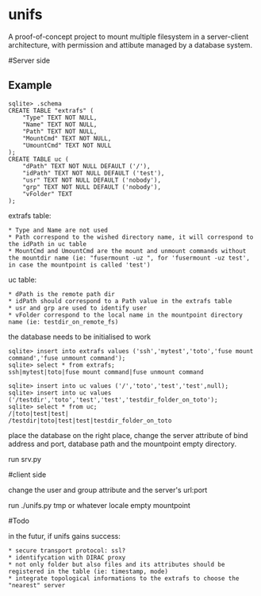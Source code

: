 # unifs

A proof-of-concept project to mount multiple filesystem in a server-client architecture, with permission and attibute managed by a database system.

#Server side 

## Example

    sqlite> .schema
    CREATE TABLE "extrafs" (
        "Type" TEXT NOT NULL,
        "Name" TEXT NOT NULL,
        "Path" TEXT NOT NULL,
        "MountCmd" TEXT NOT NULL,
        "UmountCmd" TEXT NOT NULL
    );
    CREATE TABLE uc (
        "dPath" TEXT NOT NULL DEFAULT ('/'),
        "idPath" TEXT NOT NULL DEFAULT ('test'),
        "usr" TEXT NOT NULL DEFAULT ('nobody'),
        "grp" TEXT NOT NULL DEFAULT ('nobody'),
        "vFolder" TEXT
    );
    
extrafs table:

    * Type and Name are not used
    * Path correspond to the wished directory name, it will correspond to the idPath in uc table
    * MountCmd and UmountCmd are the mount and unmount commands without the mountdir name (ie: "fusermount -uz ", for 'fusermount -uz test', in case the mountpoint is called 'test')
    
uc table:

    * dPath is the remote path dir
    * idPath should correspond to a Path value in the extrafs table
    * usr and grp are used to identify user
    * vFolder correspond to the local name in the mountpoint directory name (ie: testdir_on_remote_fs)

the database needs to be initialised to work

    sqlite> insert into extrafs values ('ssh','mytest','toto','fuse mount command','fuse unmount command');
    sqlite> select * from extrafs;
    ssh|mytest|toto|fuse mount command|fuse unmount command

    sqlite> insert into uc values ('/','toto','test','test',null);
    sqlite> insert into uc values ('/testdir','toto','test','test','testdir_folder_on_toto');
    sqlite> select * from uc;
    /|toto|test|test|
    /testdir|toto|test|test|testdir_folder_on_toto

place the database on the right place, change the server attribute of bind address and port, database path and the mountpoint empty directory.

run srv.py

#client side

change the user and group attribute and the server's url:port

run ./unifs.py tmp or whatever locale empty mountpoint

#Todo

in the futur, if unifs gains success:

    * secure transport protocol: ssl?
    * identifycation with DIRAC proxy
    * not only folder but also files and its attributes should be registered in the table (ie: timestamp, mode)
    * integrate topological informations to the extrafs to choose the "nearest" server
